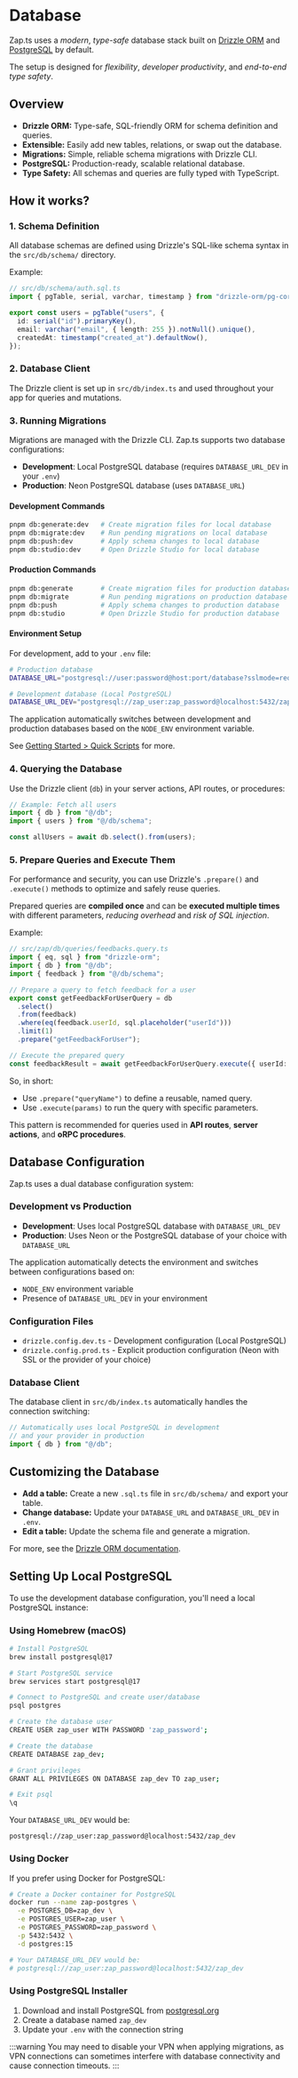 # Database

Zap.ts uses a _modern_, _type-safe_ database stack built on [Drizzle ORM](https://orm.drizzle.team/) and [PostgreSQL](https://www.postgresql.org/) by default.

The setup is designed for _flexibility_, _developer productivity_, and _end-to-end type safety_.

## Overview

- **Drizzle ORM:** Type-safe, SQL-friendly ORM for schema definition and queries.
- **Extensible:** Easily add new tables, relations, or swap out the database.
- **Migrations:** Simple, reliable schema migrations with Drizzle CLI.
- **PostgreSQL:** Production-ready, scalable relational database.
- **Type Safety:** All schemas and queries are fully typed with TypeScript.

## How it works?

### 1. Schema Definition

All database schemas are defined using Drizzle's SQL-like schema syntax in the `src/db/schema/` directory.

Example:

```ts
// src/db/schema/auth.sql.ts
import { pgTable, serial, varchar, timestamp } from "drizzle-orm/pg-core";

export const users = pgTable("users", {
  id: serial("id").primaryKey(),
  email: varchar("email", { length: 255 }).notNull().unique(),
  createdAt: timestamp("created_at").defaultNow(),
});
```

### 2. Database Client

The Drizzle client is set up in `src/db/index.ts` and used throughout your app for queries and mutations.

### 3. Running Migrations

Migrations are managed with the Drizzle CLI. Zap.ts supports two database configurations:

- **Development**: Local PostgreSQL database (requires `DATABASE_URL_DEV` in your `.env`)
- **Production**: Neon PostgreSQL database (uses `DATABASE_URL`)

#### Development Commands

```bash
pnpm db:generate:dev   # Create migration files for local database
pnpm db:migrate:dev    # Run pending migrations on local database
pnpm db:push:dev       # Apply schema changes to local database
pnpm db:studio:dev     # Open Drizzle Studio for local database
```

#### Production Commands

```bash
pnpm db:generate       # Create migration files for production database
pnpm db:migrate        # Run pending migrations on production database
pnpm db:push           # Apply schema changes to production database
pnpm db:studio         # Open Drizzle Studio for production database
```

#### Environment Setup

For development, add to your `.env` file:

```bash
# Production database
DATABASE_URL="postgresql://user:password@host:port/database?sslmode=require"

# Development database (Local PostgreSQL)
DATABASE_URL_DEV="postgresql://zap_user:zap_password@localhost:5432/zap_dev"
```

The application automatically switches between development and production databases based on the `NODE_ENV` environment variable.

See [Getting Started > Quick Scripts](/docs/introduction/getting-started.md#quick-scripts) for more.

### 4. Querying the Database

Use the Drizzle client (`db`) in your server actions, API routes, or procedures:

```ts
// Example: Fetch all users
import { db } from "@/db";
import { users } from "@/db/schema";

const allUsers = await db.select().from(users);
```

### 5. Prepare Queries and Execute Them

For performance and security, you can use Drizzle's `.prepare()` and `.execute()` methods to optimize and safely reuse queries.

Prepared queries are **compiled once** and can be **executed multiple times** with different parameters, _reducing overhead_ and _risk of SQL injection_.

Example:

```ts
// src/zap/db/queries/feedbacks.query.ts
import { eq, sql } from "drizzle-orm";
import { db } from "@/db";
import { feedback } from "@/db/schema";

// Prepare a query to fetch feedback for a user
export const getFeedbackForUserQuery = db
  .select()
  .from(feedback)
  .where(eq(feedback.userId, sql.placeholder("userId")))
  .limit(1)
  .prepare("getFeedbackForUser");

// Execute the prepared query
const feedbackResult = await getFeedbackForUserQuery.execute({ userId: "123" });
```

So, in short:

- Use `.prepare("queryName")` to define a reusable, named query.
- Use `.execute(params)` to run the query with specific parameters.

This pattern is recommended for queries used in **API routes**, **server actions**, and **oRPC procedures**.

## Database Configuration

Zap.ts uses a dual database configuration system:

### Development vs Production

- **Development**: Uses local PostgreSQL database with `DATABASE_URL_DEV`
- **Production**: Uses Neon or the PostgreSQL database of your choice with `DATABASE_URL`

The application automatically detects the environment and switches between configurations based on:
- `NODE_ENV` environment variable
- Presence of `DATABASE_URL_DEV` in your environment

### Configuration Files

- `drizzle.config.dev.ts` - Development configuration (Local PostgreSQL)
- `drizzle.config.prod.ts` - Explicit production configuration (Neon with SSL or the provider of your choice)

### Database Client

The database client in `src/db/index.ts` automatically handles the connection switching:

```ts
// Automatically uses local PostgreSQL in development
// and your provider in production
import { db } from "@/db";
```

## Customizing the Database

- **Add a table:** Create a new `.sql.ts` file in `src/db/schema/` and export your table.
- **Change database:** Update your `DATABASE_URL` and `DATABASE_URL_DEV` in `.env`.
- **Edit a table:** Update the schema file and generate a migration.

For more, see the [Drizzle ORM documentation](https://orm.drizzle.team/docs/overview).

## Setting Up Local PostgreSQL

To use the development database configuration, you'll need a local PostgreSQL instance:

### Using Homebrew (macOS)

```bash
# Install PostgreSQL
brew install postgresql@17

# Start PostgreSQL service
brew services start postgresql@17

# Connect to PostgreSQL and create user/database
psql postgres

# Create the database user
CREATE USER zap_user WITH PASSWORD 'zap_password';

# Create the database
CREATE DATABASE zap_dev;

# Grant privileges
GRANT ALL PRIVILEGES ON DATABASE zap_dev TO zap_user;

# Exit psql
\q
```

Your `DATABASE_URL_DEV` would be:
```
postgresql://zap_user:zap_password@localhost:5432/zap_dev
```

### Using Docker

If you prefer using Docker for PostgreSQL:

```bash
# Create a Docker container for PostgreSQL
docker run --name zap-postgres \
  -e POSTGRES_DB=zap_dev \
  -e POSTGRES_USER=zap_user \
  -e POSTGRES_PASSWORD=zap_password \
  -p 5432:5432 \
  -d postgres:15

# Your DATABASE_URL_DEV would be:
# postgresql://zap_user:zap_password@localhost:5432/zap_dev
```

### Using PostgreSQL Installer

1. Download and install PostgreSQL from [postgresql.org](https://www.postgresql.org/download/)
2. Create a database named `zap_dev`
3. Update your `.env` with the connection string

:::warning
You may need to disable your VPN when applying migrations, as VPN connections can sometimes interfere with database connectivity and cause connection timeouts.
:::
